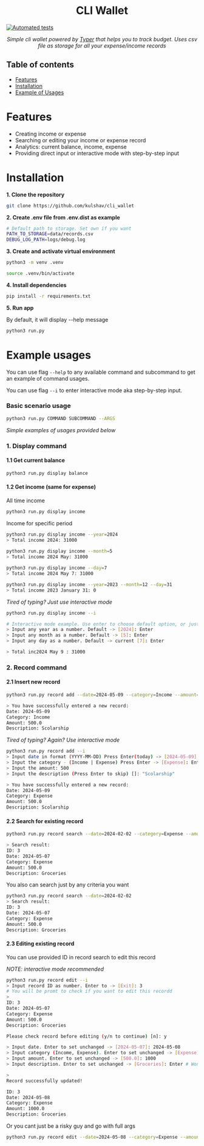 <h1 align="center"> CLI Wallet</h1>

[![Automated tests](https://github.com/kulshav/cli_wallet/actions/workflows/run_tests.yml/badge.svg?branch=master)](https://github.com/kulshav/cli_wallet/actions/workflows/run_tests.yml)

<p align="center">
<i>Simple cli wallet powered by <a href="https://github.com/tiangolo/typer">Typer</a> that helps you to track budget. 
Uses csv file as storage for all your expense/income records</i>
</p>

## Table of contents

- [Features](#features)
- [Installation](#installation)
- [Example of Usages](#example-usages)


# **Features**
- Creating income or expense
- Searching or editing your income or expense record
- Analytics: current balance, income, expense
- Providing direct input or interactive mode with step-by-step input


# **Installation**

**1. Clone the repository**
```bash
git clone https://github.com/kulshav/cli_wallet
```

**2. Create .env file from .env.dist as example**
```bash
# Default path to storage. Set own if you want
PATH_TO_STORAGE=data/records.csv
DEBUG_LOG_PATH=logs/debug.log
```

**3. Create and activate virtual environment**

```bash
python3 -m venv .venv
```

```bash
source .venv/bin/activate
```

**4. Install dependencies**
   ```bash
   pip install -r requirements.txt
   ```
**5. Run app**

By default, it will display --help message
```bash
python3 run.py
```

# Example usages

You can use flag ```--help``` to any available command and subcommand to get an example of command usages.

You can use flag ```--i``` to enter interactive mode aka step-by-step input.

### Basic scenario usage
```bash
python3 run.py COMMAND SUBCOMMAND --ARGS
```

_Simple examples of usages provided below_

### 1. Display command

#### 1.1 Get current balance
```bash
python3 run.py display balance
```
#### 1.2 Get income (same for expense) 

All time income
```bash
python3 run.py display income
```
Income for specific period
```bash
python3 run.py display income --year=2024
> Total income 2024: 31000 
 
python3 run.py display income --month=5
> Total income 2024 May: 31000

python3 run.py display income --day=7
> Total income 2024 May 7: 31000

python3 run.py display income --year=2023 --month=12 --day=31
> Total income 2023 January 31: 0
```

_Tired of typing? Just use interactive mode_
```bash
python3 run.py display income --i

# Interactive mode example. Use enter to choose default option, or just enter whatever you need
> Input any year as a number. Default -> [2024]: Enter
> Input any month as a number. Default -> [5]: Enter
> Input any day as a number. Default -> current [7]: Enter

> Total inc2024 May 9 : 31000
```

### 2. Record command

#### 2.1 Insert new record
```bash
python3 run.py record add --date=2024-05-09 --category=Income --amount=500 --desc="Scolarship"

> You have successfully entered a new record:
Date: 2024-05-09
Category: Income
Amount: 500.0
Description: Scolarship
```

_Tired of typing? Again? Use interactive mode_
```bash
python3 run.py record add --i
> Input date in format (YYYY-MM-DD) Press Enter(today) -> [2024-05-09]: Enter
> Input the category - (Income | Expense) Press Enter -> [Expense]: Enter
> Input the amount: 500
> Input the description (Press Enter to skip) []: "Scolarship"

> You have successfully entered a new record:
Date: 2024-05-09
Category: Expense
Amount: 500.0
Description: Scolarship
```

#### 2.2 Search for existing record
```bash
python3 run.py record search --date=2024-02-02 --category=Expense --amount=500.00 --desc="Groceries"

> Search result:
ID: 3
Date: 2024-05-07
Category: Expense
Amount: 500.0
Description: Groceries
```

You also can search just by any criteria you want
```bash
python3 run.py record search --date=2024-02-02
> Search result:
ID: 3
Date: 2024-05-07
Category: Expense
Amount: 500.0
Description: Groceries
```

#### 2.3 Editing existing record

You can use provided ID in record search to edit this record

_NOTE: interactive mode recommended_

```bash
python3 run.py record edit --i
> Input record ID as number. Enter to -> [Exit]: 3
# You will be promt to check if you want to edit this recordd
>
ID: 3
Date: 2024-05-07
Category: Expense
Amount: 500.0
Description: Groceries

Please check record before editing (y/n to continue) [n]: y

> Input date. Enter to set unchanged -> [2024-05-07]: 2024-05-08
> Input category (Income, Expense). Enter to set unchanged -> [Expense]: Enter  # Wont be changing thios
> Input amount. Enter to set unchanged -> [500.0]: 1000
> Input description. Enter to set unchanged -> [Groceries]: Enter # Wont be changing that

>
Record successfully updated!

ID: 3
Date: 2024-05-08
Category: Expense
Amount: 1000.0
Description: Groceries
```

Or you cant just be a risky guy and go with full args
```bash
python3 run.py record edit --date=2024-05-08 --category=Expense --amount=1000 --desc="Groceries"
```







